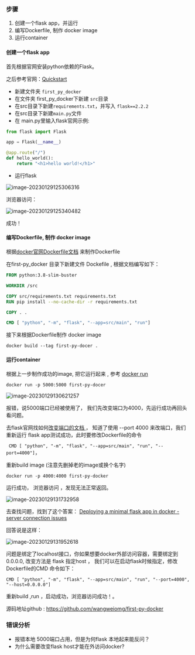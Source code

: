### 步骤

1. 创建一个flask app，并运行
2. 编写Dockerfile, 制作 docker image
3. 运行container

#### 创建一个flask app

首先根据官网安装python依赖的Flask。

之后参考官网：[Quickstart](https://flask.palletsprojects.com/en/2.2.x/quickstart/)

* 新建文件夹 ```first_py_docker```
* 在文件夹 first_py_docker下新建 ```src```目录
* 在src目录下新建```requirements.txt```，并写入 ```flask==2.2.2```
* 在src目录下新建```main.py```文件
* 在 main.py里输入flask官网示例:

```python
from flask import Flask

app = Flask(__name__)

@app.route("/")
def hello_world():
    return "<h1>hello world!</h1>"
```

* 运行flask

![image-20230129125306316](http://qiniu.honeywen.com/img/image-20230129125306316.png)

浏览器访问：

![image-20230129125340482](http://qiniu.honeywen.com/img/image-20230129125340482.png)

成功！



#### 编写Dockerfile, 制作 docker image

根据[docker官网Dockerfile文档](https://docs.docker.com/engine/reference/builder/) 来制作Dockerfile

在first-py_docker 目录下新建文件 Dockefile , 根据文档编写如下：

```dockerfile
FROM python:3.8-slim-buster 

WORKDIR /src

COPY src/requirements.txt requirements.txt
RUN pip install --no-cache-dir -r requirements.txt 

COPY . .

CMD [ "python", "-m", "flask", "--app=src/main", "run"]
```

接下来根据Dockerfile制作 docker image 

```docker build --tag first-py-docer .```



#### 运行container

根据上一步制作成功的image, 把它运行起来 , 参考 [docker run](https://docs.docker.com/engine/reference/run/)

```docker run -p 5000:5000 first-py-docer   ```



![image-20230129130621257](http://qiniu.honeywen.com/img/image-20230129130621257.png)

报错，说5000端口已经被使用了， 我们先改变端口为4000，先运行成功再回头看问题。

去flask官网找如何[改变端口的文档 ](https://flask.palletsprojects.com/en/2.2.x/cli/#setting-command-options)， 知道了使用 --port 4000 来改端口，我们重新运行 flask app测试成功，此时要修改Dockerfile的命令

``` CMD [ "python", "-m", "flask", "--app=src/main", "run", "--port=4000"]```，

重新build image (注意先删掉老的image或换个名字)

``````shell
docker run -p 4000:4000 first-py-docker
``````

运行成功， 浏览器访问 ，发现无法正常返回。

![image-20230129131732958](http://qiniu.honeywen.com/img/image-20230129131732958.png)

去查找问题，找到了这个答案： [Deploying a minimal flask app in docker - server connection issues](https://stackoverflow.com/questions/30323224/deploying-a-minimal-flask-app-in-docker-server-connection-issues)

回答说是这样：

![image-20230129131952618](http://qiniu.honeywen.com/img/image-20230129131952618.png)

问题是绑定了localhost接口，你如果想要docker外部访问容器，需要绑定到0.0.0.0, 改变方法是 flask 指定host ， 我们可以在启动flask时候指定，修改Dockerfile的CMD 命令如下：

```CMD [ "python", "-m", "flask", "--app=src/main", "run", "--port=4000", "--host=0.0.0.0"]```

重新build ,run ，启动成功，浏览器访问成功！。



源码地址github : https://github.com/wangweiomg/first-py-docker



### 错误分析

* 报错本地 5000端口占用，但是为何flask 本地起来能反问？
* 为什么需要改变flask host才能在外访问docker?







